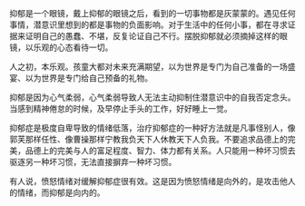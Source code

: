 抑郁是一个眼镜，戴上抑郁的眼镜之后，看到的一切事物都是灰蒙蒙的。遇见任何事情，潜意识里想到的都是事物的负面影响。对于生活中的任何小事，都在寻求证据来证明自己的愚蠢、不堪，反复论证自己不行。摆脱抑郁就必须摘掉这样的眼镜，以乐观的心态看待一切。

人之初，本乐观。孩童大都对未来充满期望，以为世界是专门为自己准备的一场盛宴、以为世界是专门给自己预备的礼物。

抑郁是因为心气柔弱，心气柔弱导致人无法主动抑制住潜意识中的自我否定念头。当感到精神倦怠的时候，及早停止手头的工作，好好睡上一觉。

抑郁症是极度自卑导致的情绪低落，治疗抑郁症的一种好方法就是凡事怪别人，像郭芙那样任性、像曹操那样宁教我负天下人休教天下人负我。不要追求品德上的完美，品德上的完美与人的富足程度、智力、体力都有关系。人只能用一种坏习惯去驱逐另一种坏习惯，无法直接摒弃一种坏习惯。

有人说，愤怒情绪对缓解抑郁症很有效。这是因为愤怒情绪是向外的，是攻击他人的情绪，而抑郁是向内的。